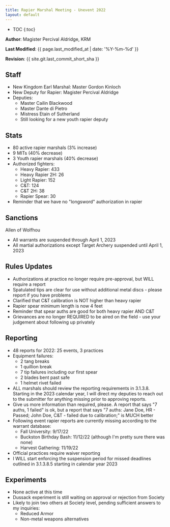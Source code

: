 ```yaml
---
title: Rapier Marshal Meeting - Unevent 2022
layout: default
---
```

* TOC
{:toc}

**Author**: Magister Percival Aldridge, KRM

**Last Modified**: {{ page.last_modified_at | date: '%Y-%m-%d' }}

**Revision**: {{ site.git.last_commit_short_sha }}

## Staff
* New Kingdom Earl Marshal: Master Gordon Kinloch
* New Deputy for Rapier: Magister Percival Aldridge
* Deputies:
    * Master Cailin Blackwood
    * Master Dante di Pietro
    * Mistress Etain of Sutherland
    * Still looking for a new youth rapier deputy

## Stats
* 80 active rapier marshals (3% increase)
* 9 MITs (40% decrease)
* 3 Youth rapier marshals (40% decrease)
* Authorized fighters:
    * Heavy Rapier: 433
    * Heavy Rapier 2H: 26
    * Light Rapier: 152
    * C&T: 124
    * C&T 2H: 38
    * Rapier Spear: 30
* Reminder that we have no "longsword" authorization in rapier

## Sanctions
Allen of Wolfhou
* All warrants are suspended through April 1, 2023
* All martial authorizations except Target Archery suspended until April 1, 2023

## Rules Updates
* Authorizations at practice no longer require pre-approval, but WILL require a report
* Spatulated tips are clear for use without additional metal discs - please report if you have problems
* Clarified that C&T calibration is NOT higher than heavy rapier
* Rapier spear minimum length is now 4 feet
* Reminder that spear auths are good for both heavy rapier AND C&T
* Grievances are no longer REQUIRED to be aired on the field - use your judgement about following up privately

## Reporting
* 48 reports for 2022: 25 events, 3 practices
* Equipment failures:
    * 2 tang breaks
    * 1 quillion break
    * 7 tip failures including our first spear
    * 2 blades bent past safe
    * 1 helmet rivet failed
* ALL marshals should review the reporting requirements in 3.1.3.8.  Starting in the 2023 calendar year, I will direct my deputies to reach out to the submitter for anything missing prior to approving reports.
* Give us more information than required, please.  A report that says "7 auths, 1 failed" is ok, but a report that says "7 auths: Jane Doe, HR - Passed; John Doe, C&T - failed due to calibration;" is MUCH better
* Following event rapier reports are currently missing according to the warrant database:
    * Fall University: 9/17/22
    * Buckston Birthday Bash: 11/12/22 (although I'm pretty sure there was none)
    * Harvest Gathering: 11/19/22
* Official practices require waiver reporting
* I WILL start enforcing the suspension period for missed deadlines outlined in 3.1.3.8.5 starting in calendar year 2023

## Experiments
* None active at this time
* Dussack experiment is still waiting on approval or rejection from Society
* Likely to join two others at Society level, pending sufficient answers to my inquiries:
    * Reduced Armor
    * Non-metal weapons alternatives
